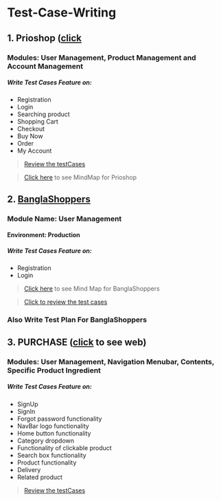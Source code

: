 # Test-Case-Writing
 ## 1. Prioshop ([click](https://priyoshop.com/)
  ### Modules: User Management, Product Management and Account Management
  ##### Write Test Cases Feature on:
- Registration 
- Login
- Searching product 
- Shopping Cart
- Checkout
- Buy Now
- Order
- My Account
>[Review the testCases](https://docs.google.com/spreadsheets/d/1wMjq-9GjA5ylVFUqt6Y2uq4LjyBxjC64/edit?usp=share_link&ouid=110212694347163662297&rtpof=true&sd=true)

>[Click here](https://drive.google.com/file/d/17jHkSRC-y9g1BAveSI5YQCMWMVJoERDT/view?usp=share_link) to see MindMap for Prioshop 

 ## 2. [BanglaShoppers](https://www.banglashoppers.com/)
 ### Module Name: User Management
 #### Environment: Production
  ##### Write Test Cases Feature on:
- Registration 
- Login
>[Click here](https://drive.google.com/file/d/1n1YLHFhUti6cvkbbxGFlzu89MezoIxZC/view?usp=sharing) to see Mind Map for BanglaShoppers 

>[Click to review the test cases](https://docs.google.com/spreadsheets/d/1IWcL2KzMBsZ4q-MHAikqr8Jtn9_xlQfT/edit?usp=share_link&ouid=110212694347163662297&rtpof=true&sd=true)
### Also Write Test Plan For BanglaShoppers

 ## 3. PURCHASE ([click](https://e-view.000webhostapp.com/) to see web)
  ### Modules: User Management, Navigation Menubar, Contents, Specific Product Ingredient 
   ##### Write Test Cases Feature on:
- SignUp 
- SignIn
- Forgot password functionality 
- NavBar logo functionality
- Home button functionality
- Category dropdown
- Functionality of clickable product
- Search box functionality
- Product functionality
- Delivery 
- Related product 
>[Review the testCases](https://docs.google.com/spreadsheets/d/1rZObgriwmJxhlfbOlI8zSHMRw00OS-hh/edit?usp=share_link&ouid=110212694347163662297&rtpof=true&sd=true)
    
